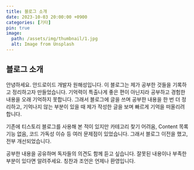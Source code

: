 ```yaml
---
title: 블로그 소개
date: 2023-10-03 20:00:00 +0900
categories: [기타]
pin: true
image:
  path: /assets/img/thumbnail/1.jpg
  alt: Image from Unsplash
---
```


## 블로그 소개

 안녕하세요. 안드로이드 개발자 원해성입니다. 이 블로그는 제가 공부한 것들을 기록하고 정리하고자 만들었습니다. 기억력이 특출나게 좋은 편이 아닌지라 공부하고 경험한 내용을 오래 기억하지 못합니다. 그래서 블로그에 글을 쓰며 공부한 내용을 한 번 더 정리하고, 기억나지 않는 부분이 있을 때 제가 작성한 글을 보며 빠르게 기억을 떠올리려 합니다.

 기존에 티스토리 블로그를 사용해 본 적이 있지만 카테고리 찾기 어려움, Content 목록 기능 없음, 코드 가독성 이슈 등 여러 문제점이 있었습니다. 그래서 블로그 이전을 했고, 전부 개선되었습니다.

 공부한 내용을 공유하며 독자들의 의견도 함께 듣고 싶습니다. 잘못된 내용이나 부족한 부분이 있다면 알려주세요. 칭찬과 조언은 언제나 환영입니다.
